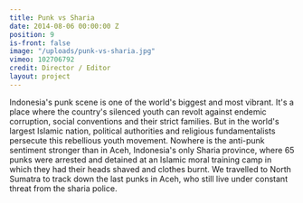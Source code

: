 ```yaml
---
title: Punk vs Sharia
date: 2014-08-06 00:00:00 Z
position: 9
is-front: false
image: "/uploads/punk-vs-sharia.jpg"
vimeo: 102706792
credit: Director / Editor
layout: project
---
```


Indonesia's punk scene is one of the world's biggest and most vibrant. It's a place where the country's silenced youth can revolt against endemic corruption, social conventions and their strict families. But in the world's largest Islamic nation, political authorities and religious fundamentalists persecute this rebellious youth movement. Nowhere is the anti-punk sentiment stronger than in Aceh, Indonesia's only Sharia province, where 65 punks were arrested and detained at an Islamic moral training camp in which they had their heads shaved and clothes burnt. We travelled to North Sumatra to track down the last punks in Aceh, who still live under constant threat from the sharia police.